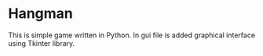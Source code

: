 # Hangman
This is simple game written in Python. In gui file is added graphical interface using Tkinter library.
